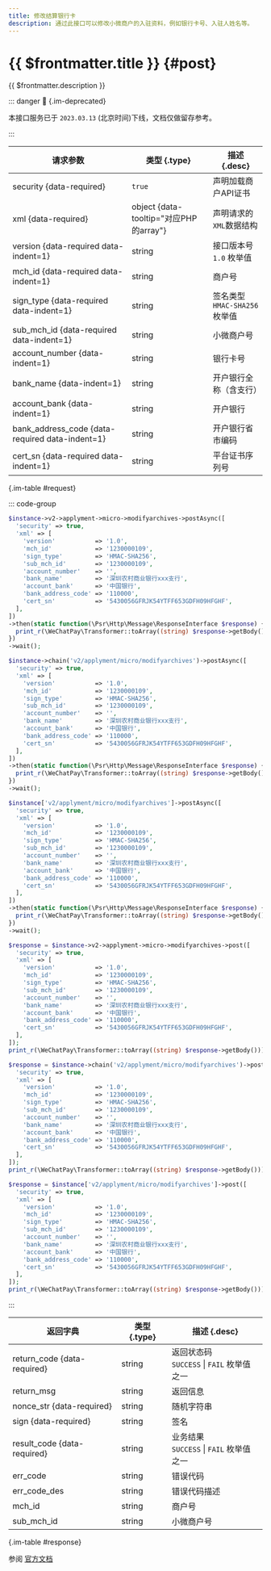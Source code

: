 ```yaml
---
title: 修改结算银行卡
description: 通过此接口可以修改小微商户的入驻资料，例如银行卡号、入驻人姓名等。
---
```


# {{ $frontmatter.title }} {#post}

{{ $frontmatter.description }}

::: danger :no_entry_sign: {.im-deprecated}

本接口服务已于 `2023.03.13` (北京时间)下线，文档仅做留存参考。

:::

| 请求参数 | 类型 {.type} | 描述 {.desc}
| --- | --- | ---
| security {data-required} | `true` | 声明加载商户API证书
| xml {data-required} | object {data-tooltip="对应PHP的array"} | 声明请求的`XML`数据结构
| version {data-required data-indent=1} | string | 接口版本号<br/>`1.0` 枚举值
| mch_id {data-required data-indent=1} | string | 商户号
| sign_type {data-required data-indent=1} | string | 签名类型<br/>`HMAC-SHA256` 枚举值
| sub_mch_id {data-required data-indent=1} | string | 小微商户号
| account_number {data-indent=1} | string | 银行卡号
| bank_name {data-indent=1} | string | 开户银行全称（含支行）
| account_bank {data-indent=1} | string | 开户银行
| bank_address_code {data-required data-indent=1} | string | 开户银行省市编码
| cert_sn {data-required data-indent=1} | string | 平台证书序列号

{.im-table #request}

::: code-group

```php [异步纯链式]
$instance->v2->applyment->micro->modifyarchives->postAsync([
  'security' => true,
  'xml' => [
    'version'           => '1.0',
    'mch_id'            => '1230000109',
    'sign_type'         => 'HMAC-SHA256',
    'sub_mch_id'        => '1230000109',
    'account_number'    => '',
    'bank_name'         => '深圳农村商业银行xxx支行',
    'account_bank'      => '中国银行',
    'bank_address_code' => '110000',
    'cert_sn'           => '5430056GFRJK54YTFF653GDFH09HFGHF',
  ],
])
->then(static function(\Psr\Http\Message\ResponseInterface $response) {
  print_r(\WeChatPay\Transformer::toArray((string) $response->getBody()));
})
->wait();
```

```php [异步声明式]
$instance->chain('v2/applyment/micro/modifyarchives')->postAsync([
  'security' => true,
  'xml' => [
    'version'           => '1.0',
    'mch_id'            => '1230000109',
    'sign_type'         => 'HMAC-SHA256',
    'sub_mch_id'        => '1230000109',
    'account_number'    => '',
    'bank_name'         => '深圳农村商业银行xxx支行',
    'account_bank'      => '中国银行',
    'bank_address_code' => '110000',
    'cert_sn'           => '5430056GFRJK54YTFF653GDFH09HFGHF',
  ],
])
->then(static function(\Psr\Http\Message\ResponseInterface $response) {
  print_r(\WeChatPay\Transformer::toArray((string) $response->getBody()));
})
->wait();
```

```php [异步属性式]
$instance['v2/applyment/micro/modifyarchives']->postAsync([
  'security' => true,
  'xml' => [
    'version'           => '1.0',
    'mch_id'            => '1230000109',
    'sign_type'         => 'HMAC-SHA256',
    'sub_mch_id'        => '1230000109',
    'account_number'    => '',
    'bank_name'         => '深圳农村商业银行xxx支行',
    'account_bank'      => '中国银行',
    'bank_address_code' => '110000',
    'cert_sn'           => '5430056GFRJK54YTFF653GDFH09HFGHF',
  ],
])
->then(static function(\Psr\Http\Message\ResponseInterface $response) {
  print_r(\WeChatPay\Transformer::toArray((string) $response->getBody()));
})
->wait();
```

```php [同步纯链式]
$response = $instance->v2->applyment->micro->modifyarchives->post([
  'security' => true,
  'xml' => [
    'version'           => '1.0',
    'mch_id'            => '1230000109',
    'sign_type'         => 'HMAC-SHA256',
    'sub_mch_id'        => '1230000109',
    'account_number'    => '',
    'bank_name'         => '深圳农村商业银行xxx支行',
    'account_bank'      => '中国银行',
    'bank_address_code' => '110000',
    'cert_sn'           => '5430056GFRJK54YTFF653GDFH09HFGHF',
  ],
]);
print_r(\WeChatPay\Transformer::toArray((string) $response->getBody()));
```

```php [同步声明式]
$response = $instance->chain('v2/applyment/micro/modifyarchives')->post([
  'security' => true,
  'xml' => [
    'version'           => '1.0',
    'mch_id'            => '1230000109',
    'sign_type'         => 'HMAC-SHA256',
    'sub_mch_id'        => '1230000109',
    'account_number'    => '',
    'bank_name'         => '深圳农村商业银行xxx支行',
    'account_bank'      => '中国银行',
    'bank_address_code' => '110000',
    'cert_sn'           => '5430056GFRJK54YTFF653GDFH09HFGHF',
  ],
]);
print_r(\WeChatPay\Transformer::toArray((string) $response->getBody()));
```

```php [同步属性式]
$response = $instance['v2/applyment/micro/modifyarchives']->post([
  'security' => true,
  'xml' => [
    'version'           => '1.0',
    'mch_id'            => '1230000109',
    'sign_type'         => 'HMAC-SHA256',
    'sub_mch_id'        => '1230000109',
    'account_number'    => '',
    'bank_name'         => '深圳农村商业银行xxx支行',
    'account_bank'      => '中国银行',
    'bank_address_code' => '110000',
    'cert_sn'           => '5430056GFRJK54YTFF653GDFH09HFGHF',
  ],
]);
print_r(\WeChatPay\Transformer::toArray((string) $response->getBody()));
```

:::

| 返回字典 | 类型 {.type} | 描述 {.desc}
| --- | --- | ---
| return_code {data-required} | string | 返回状态码<br/>`SUCCESS` \| `FAIL` 枚举值之一
| return_msg | string | 返回信息
| nonce_str {data-required} | string | 随机字符串
| sign {data-required} | string | 签名
| result_code {data-required} | string | 业务结果<br/>`SUCCESS` \| `FAIL` 枚举值之一
| err_code | string | 错误代码
| err_code_des | string | 错误代码描述
| mch_id | string | 商户号
| sub_mch_id | string | 小微商户号

{.im-table #response}

参阅 [官方文档](https://pay.weixin.qq.com/wiki/doc/api/xiaowei.php?chapter=21_2)
